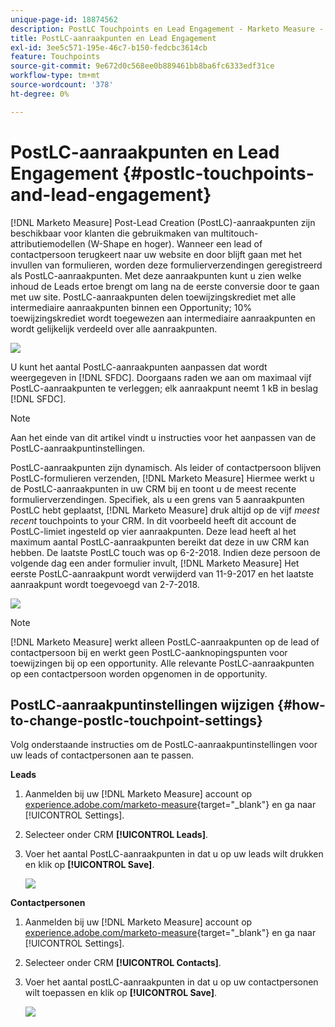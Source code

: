 ```yaml
---
unique-page-id: 18874562
description: PostLC Touchpoints en Lead Engagement - Marketo Measure - Productdocumentatie
title: PostLC-aanraakpunten en Lead Engagement
exl-id: 3ee5c571-195e-46c7-b150-fedcbc3614cb
feature: Touchpoints
source-git-commit: 9e672d0c568ee0b889461bb8ba6fc6333edf31ce
workflow-type: tm+mt
source-wordcount: '378'
ht-degree: 0%

---
```


# PostLC-aanraakpunten en Lead Engagement {#postlc-touchpoints-and-lead-engagement}

[!DNL Marketo Measure] Post-Lead Creation (PostLC)-aanraakpunten zijn beschikbaar voor klanten die gebruikmaken van multitouch-attributiemodellen (W-Shape en hoger). Wanneer een lead of contactpersoon terugkeert naar uw website en door blijft gaan met het invullen van formulieren, worden deze formulierverzendingen geregistreerd als PostLC-aanraakpunten. Met deze aanraakpunten kunt u zien welke inhoud de Leads ertoe brengt om lang na de eerste conversie door te gaan met uw site. PostLC-aanraakpunten delen toewijzingskrediet met alle intermediaire aanraakpunten binnen een Opportunity; 10% toewijzingskrediet wordt toegewezen aan intermediaire aanraakpunten en wordt gelijkelijk verdeeld over alle aanraakpunten.

![](assets/1.png)

U kunt het aantal PostLC-aanraakpunten aanpassen dat wordt weergegeven in [!DNL SFDC]. Doorgaans raden we aan om maximaal vijf PostLC-aanraakpunten te verleggen; elk aanraakpunt neemt 1 kB in beslag [!DNL SFDC].

>[!NOTE]
>
>Aan het einde van dit artikel vindt u instructies voor het aanpassen van de PostLC-aanraakpuntinstellingen.

PostLC-aanraakpunten zijn dynamisch. Als leider of contactpersoon blijven PostLC-formulieren verzenden, [!DNL Marketo Measure] Hiermee werkt u de PostLC-aanraakpunten in uw CRM bij en toont u de meest recente formulierverzendingen. Specifiek, als u een grens van 5 aanraakpunten PostLC hebt geplaatst, [!DNL Marketo Measure] druk altijd op de vijf _meest recent_ touchpoints to your CRM.  In dit voorbeeld heeft dit account de PostLC-limiet ingesteld op vier aanraakpunten. Deze lead heeft al het maximum aantal PostLC-aanraakpunten bereikt dat deze in uw CRM kan hebben. De laatste PostLC touch was op 6-2-2018. Indien deze persoon de volgende dag een ander formulier invult, [!DNL Marketo Measure] Het eerste PostLC-aanraakpunt wordt verwijderd van 11-9-2017 en het laatste aanraakpunt wordt toegevoegd van 2-7-2018.

![](assets/2.png)

>[!NOTE]
>
>[!DNL Marketo Measure] werkt alleen PostLC-aanraakpunten op de lead of contactpersoon bij en werkt geen PostLC-aanknopingspunten voor toewijzingen bij op een opportunity. Alle relevante PostLC-aanraakpunten op een contactpersoon worden opgenomen in de opportunity.

## PostLC-aanraakpuntinstellingen wijzigen {#how-to-change-postlc-touchpoint-settings}

Volg onderstaande instructies om de PostLC-aanraakpuntinstellingen voor uw leads of contactpersonen aan te passen.

**Leads**

1. Aanmelden bij uw [!DNL Marketo Measure] account op [experience.adobe.com/marketo-measure](https://experience.adobe.com/marketo-measure){target="_blank"} en ga naar [!UICONTROL Settings].

1. Selecteer onder CRM **[!UICONTROL Leads]**.

1. Voer het aantal PostLC-aanraakpunten in dat u op uw leads wilt drukken en klik op **[!UICONTROL Save]**.

   ![](assets/3.png)

**Contactpersonen**

1. Aanmelden bij uw [!DNL Marketo Measure] account op [experience.adobe.com/marketo-measure](https://experience.adobe.com/marketo-measure){target="_blank"} en ga naar [!UICONTROL Settings].

1. Selecteer onder CRM **[!UICONTROL Contacts]**.

1. Voer het aantal postLC-aanraakpunten in dat u op uw contactpersonen wilt toepassen en klik op **[!UICONTROL Save]**.

   ![](assets/4.png)
